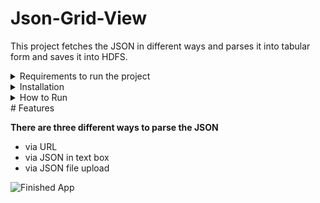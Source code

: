 # Json-Grid-View

This project fetches the JSON in different ways and parses it into tabular form and saves it into HDFS.

<details>
  <summary>Requirements to run the project</summary>
  
  > 1. node
  > 2. python
  > 3. java(Optional)
  > 4. hadoop(Optional)
</details>



<details>
  <summary>Installation</summary>
  
  
> 1. Download Zip file and Extract it

**Install python libraries**
> 2. Open new cmd window
> 3. cd *path to extracted Json-Grid-View folder*
> 5. cd backend 
> 5. pip install -r requirements.txt
  
**Install Node**
  Step 1: Download Node.js Installer
    In a web browser, navigate to https://nodejs.org/en/download/. 
    Click the Windows Installer button to download the latest default version. The Node.js installer includes the NPM package manager.

Step 2: Install Node.js and NPM from Browser
  1. Once the installer finishes downloading, launch it. 
     Open the downloads link in your browser and click the file. Or, browse to the location where you have saved the file and double-click it to launch.

  2. The system will ask if you want to run the software – click Run.

  3. You will be welcomed to the Node.js Setup Wizard – click Next.

  4. On the next screen, review the license agreement. Click Next if you agree to the terms and install the software.

  5. The installer will prompt you for the installation location. Leave the default location, unless you have a specific need to install it somewhere else – then click Next.

  6. The wizard will let you select components to include or remove from the installation. Again, unless you have a specific need, accept the defaults by clicking Next.

  7. Finally, click the Install button to run the installer. When it finishes, click Finish.

Step 3: Verify Installation
  Open a command prompt (or PowerShell), and enter the following:

	node -v
	The system should display the Node.js version installed on your system. 

	npm -v
	The system should display the npm version installed on your system.

<details>
  <summary>Install Hadoop and Java</summary>
  Install Hadoop 2.9.1 on Windows 10 platform. (Setting up a Single Node Hadoop Cluster)

  Prerequistes:
  JAVA: You need to install the Java 8 package on your system.
  HADOOP: You require Hadoop 2.9.1 package.

  Step 1. Download the hadoop 2.9.1 from the link provided below:
  Hadoop Download Link: https://www.apache.org/dyn/closer.cgi/hadoop/common/hadoop-2.9.1/hadoop-2.9.1.tar.gz

  Step 2. Create a folder path as below and copy the downloaded msi into this folder.
  Path: ‘C:/Hadoop/hadoop-2.9.1’

  Step 3.Then download the windows compatible binaries from the git hub repo.
  Link:- https://github.com/ParixitOdedara/Hadoop

  Step 4.Extract the zip and copy all the files present under bin folder to C:\Hadoop\hadoop-2.9.1\bin.
  Replace the existing files as well.
  Go to C:/Hadoop/hadoop-2.9.1 and create a folder ‘data’. 
  Inside the ‘data’ folder create two folders ‘datanode’ and ‘namenode’.

  Step 5.Now Setting up the Environment Variables for your Machine.
  To set these variables, go to My Computer or This PC. 
  Right click --> Properties --> Advanced System settings --> Environment variables.
  Click New to create a new environment variables.

  Environment variables to be set:

  HADOOP_HOME=”C:\Hadoop\hadoop-2.9.1″
  HADOOP_BIN=”C:\Hadoop\hadoop-2.9.1\bin”
  JAVA_HOME=<JDK installation location>”

  Just to validate the above setting, open new cmd and check the output.
  -- echo %HADOOP_HOME%
      This should return "C:\Hadoop\hadoop-2.9.1".
  -- echo %HADOOP_BIN%
      This should return "C:\Hadoop\hadoop-2.9.1\bin".

  To configure the hadoop on Windows10 we have to edit below mention files in the extracted location.

      1. hadoop-env.cmd
      2. core-site.xml
      3. hdfs-site.xml
      4. mapred-site.xml

  Step 6.Edit hadoop-env.cmd
  File location:- C:\Hadoop\hadoop-2.9.1\etc\hadoop\hadoop-env.cmd
  Need to add:-
      set HADOOP_PREFIX=%HADOOP_HOME%
      set HADOOP_CONF_DIR=%HADOOP_PREFIX%\etc\hadoop
      set YARN_CONF_DIR=%HADOOP_CONF_DIR%
      set PATH=%PATH%;%HADOOP_PREFIX%\bin

  Step 7.Edit core-site.xml
  File Location:- C:\Hadoop\hadoop-2.9.1\etc\hadoop\core-site.xml 
  Need to add:-
  ( content within <configuration> </configuration> tags.)
   <configuration>
     <property>
       <name>fs.default.name</name>
       <value>hdfs://0.0.0.0:19000</value>
     </property>
  </configuration>

  Step 8.Edit hdfs-site.xml 
  File Location:- C:\Hadoop\hadoop-2.9.1\etc\hadoop\hdfs-site.xml.
  Need to add:- 
      (below content within <configuration> </configuration> tags.)
   <configuration>
     <property>
        <name>dfs.replication</name>
        <value>1</value>
     </property>
     <property>
        <name>dfs.namenode.name.dir</name>
        <value>C:\Hadoop\hadoop-2.9.1\data\namenode</value>
     </property>
     <property>
        <name>dfs.datanode.data.dir</name>
        <value>C:\Hadoop\hadoop-2.9.1\data\datanode</value>
     </property>
  </configuration>

  Step 9.Edit mapred-site.xml
  File location:- C:\Hadoop\hadoop-2.9.1\etc\hadoop\mapred-site.xml
  Need to add:- 
      (below content within <configuration> </configuration> tags. 
      If you don’t see mapred-site.xml then open mapred-site.xml.template file 
      and rename it to mapred-site.xml )
   <configuration>
     <property>
        <name>mapreduce.job.user.name</name>
        <value>%USERNAME%</value>
     </property>
     <property>
        <name>mapreduce.framework.name</name>
        <value>yarn</value>
     </property>
     <property>
        <name>yarn.apps.stagingDir</name>
        <value>/user/%USERNAME%/staging</value>
     </property>
     <property>
        <name>mapreduce.jobtracker.address</name>
        <value>local</value>
     </property>
  </configuration>

  Step 10.Additional Configuration:- 

  Check if:
      C:\Hadoop\hadoop-2.9.1\etc\hadoop\slaves file is present, 
      if that file not available create the file called slave and insert localhost.

  Note:
      One most common issue one can get is illegal character Exception.
      This occurs when someone has a space in the name of their PC.
      In this we need to open the hadoop-env.cmd and do the following changes.

      File location:- C:\Hadoop\hadoop-2.9.1\etc\hadoop\hadoop-env.cmd
      set HADOOP_IDENT_STRING="The name of your PC without Spacebar"

  Step 11.Node formatting
  To format the node, open the cmd and execute the below command:
      --hadoop namenode -format

  Step 12.To enable the hadoop open the CMD as Administrator and type below command. 
      -- start-all.cmd
      It will open 4 new windows cmd terminals for 4 daemon processes, namely :
      --namenode
      --datanode
      --nodemanager
      --resourcemanager

  -- To access Resource Manager go to http://localhost:8088 from your web browser.
  
  -- To access Node Manager go to http://localhost:8042 from your web browser.
  
  -- To access Name Node go to  http://localhost:50070 from your web browser.
  
  -- To access Data Node go to http://localhost:50075 from your web browser.


  Reference :- https://hadoop.apache.org/
  </details>
  </details>
	
<details>
	<summary>How to Run</summary>

	**Run Backend**
	> 1. Open a new cmd window
	> 2. cd *path to Json-Grid-View folder*
	> 3. cd backend
	> 4. python App.py

	**Run Frontend**
	> 5. Open a new cmd window
	> 6. cd *path to Json-Grid-View folder*
	> 7. cd frontend
	> 8. npm install
	> 9. npm start

	Json-Grid-View should automatically open in your browser, if it doesn't enter http://localhost:3000/ in your browser!!!
</details>
# Features

**There are three different ways to parse the JSON**
- via URL
- via JSON in text box
- via JSON file upload


![Finished App](UI.gif)
